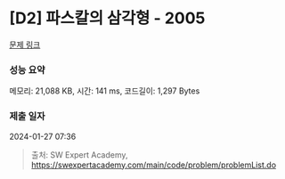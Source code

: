 # [D2] 파스칼의 삼각형 - 2005 

[문제 링크](https://swexpertacademy.com/main/code/problem/problemDetail.do?contestProbId=AV5P0-h6Ak4DFAUq) 

### 성능 요약

메모리: 21,088 KB, 시간: 141 ms, 코드길이: 1,297 Bytes

### 제출 일자

2024-01-27 07:36



> 출처: SW Expert Academy, https://swexpertacademy.com/main/code/problem/problemList.do